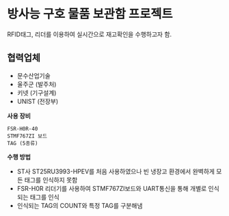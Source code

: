 # 방사능 구호 물품 보관함 프로젝트
RFID태그, 리더를 이용하여 실시간으로 재고확인을 수행하고자 함.
## 협력업체
- 문수산업기술
- 울주군 (발주처)
- 키넷 (기구설계)
- UNIST (전장부)

**사용 장비**
```
FSR-H0R-40
STMF767ZI 보드
TAG (5종류)
```
**수행 방법**
- ST사 ST25RU3993-HPEV를 처음 사용하였으나 빈 냉장고 환경에서 완벽하게 모든 태그를 인식하지 못함
- FSR-H0R 리더기를 사용하여 STMF767ZI보드와 UART통신을 통해 개별로 인식되는 태그를 인식
- 인식되는 TAG의 COUNT와 특정 TAG를 구분해냄
